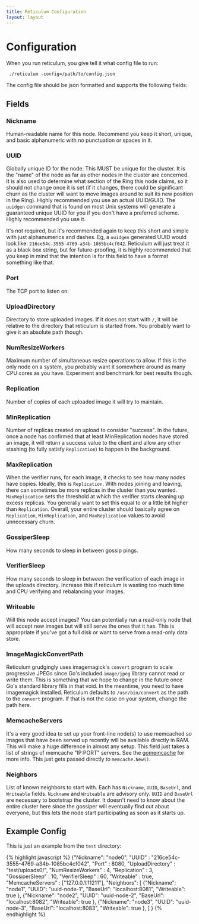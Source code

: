 ```yaml
---
title: Reticulum Configuration
layout: layout
---
```


# Configuration

When you run reticulum, you give tell it what config file to run:

     ./reticulum -config=/path/to/config.json

The config file should be json formatted and supports the following
fields:

## Fields

### Nickname

Human-readable name for this node. Recommend you keep it short,
unique, and basic alphanumeric with no punctuation or spaces in it.

### UUID

Globally unique ID for the node. This MUST be unique for the
cluster. It is the "name" of the node as far as other nodes in the
cluster are concerned. It is also used to determine what section of
the Ring this node claims, so it should not change once it is set (if
it changes, there could be significant churn as the cluster will want
to move images around to suit its new position in the Ring). Highly
recommended you use an actual UUID/GUID. The `uuidgen` command that is
found on most Unix systems will generate a guaranteed unique UUID for
you if you don't have a preferred scheme. Highly recommended you use
it. 

It's not required, but it's recommended again to keep this short and
simple with just alphanumerics and dashes. Eg, a `uuidgen` generated
UUID would look like:
`216ce54c-3555-4769-a34b-1085bc4cf042`. Reticulum will just treat it
as a black box string, but for future-proofing, it is highly
recommended that you keep in mind that the intention is for this field
to have a format something like that.

### Port

The TCP port to listen on. 

### UploadDirectory

Directory to store uploaded images. If it does not start with `/`, it
will be relative to the directory that reticulum is started from. You
probably want to give it an absolute path though.

### NumResizeWorkers

Maximum number of simultaneous resize operations to allow. If this is
the only node on a system, you probably want it somewhere around as
many CPU cores as you have. Experiment and benchmark for best results
though. 

### Replication

Number of copies of each uploaded image it will try to maintain. 

### MinReplication

Number of replicas created on upload to consider "success". In the
future, once a node has confirmed that at least MinReplication nodes
have stored an image, it will return a success value to the client and
allow any other stashing (to fully satisfy `Replication`) to happen in
the background.

### MaxReplication

When the verifier runs, for each image, it checks to see how many
nodes have copies. Ideally, this is `Replication`. With nodes joining
and leaving, there can sometimes be more replicas in the cluster than
you wanted. `MaxReplication` sets the threshold at which the verifier
starts cleaning up excess replicas. You generally want to set this
equal to or a little bit higher than `Replication`. Overall, your
entire cluster should basically agree on `Replication`,
`MinReplication`, and `MaxReplication` values to avoid unnecessary
churn. 

### GossiperSleep

How many seconds to sleep in between gossip pings. 

### VerifierSleep

How many seconds to sleep in between the verification of each image in
the uploads directory. Increase this if reticulum is wasting too much
time and CPU verifying and rebalancing your images.

### Writeable

Will this node accept images? You can potentially run a read-only node
that will accept new images but will still serve the ones that it
has. This is appropriate if you've got a full disk or want to serve
from a read-only data store. 

### ImageMagickConvertPath

Reticulum grudgingly uses imagemagick's `convert` program to scale
progressive JPEGs since Go's included `image/jpeg` library cannot read
or write them. This is something that we hope to change in the future
once Go's standard library fills in that void. In the meantime, you
need to have imagemagick installed. Reticulum defaults to
`/usr/bin/convert` as the path to the `convert` program. If that is
not the case on your system, change the path here.

### MemcacheServers

It's a very good idea to set up your front-line node(s) to use
memcached so images that have been served up recently will be
available directly in RAM. This will make a huge difference in almost
any setup. This field just takes a list of strings of memcache
"IP:PORT" servers. See the
[gomemcache](https://github.com/bradfitz/gomemcache/) for more
info. This just gets passed directly to `memcache.New()`. 

### Neighbors

List of known neighbors to start with. Each has `Nickname`, `UUID`,
`BaseUrl`, and `Writeable` fields. `Nickname` and `Writeable` are
advisory only. `UUID` and `BaseUrl` are necessary to bootstrap the
cluster. It doesn't need to know about the entire cluster here since
the gossiper will eventually find out about everyone, but this lets
the node start participating as soon as it starts up. 

## Example Config

This is just an example from the `test` directory:

{% highlight javascript %}
{"Nickname": "node0",
"UUID" : "216ce54c-3555-4769-a34b-1085bc4cf042",
"Port" : 8080,
"UploadDirectory" : "test/uploads0/",
"NumResizeWorkers" : 4,
"Replication" : 3,
"GossiperSleep" : 10,
"VerifierSleep" : 60,
"Writeable" : true,
"MemcacheServers" : ["127.0.0.1:11211"],
"Neighbors": [
    {"Nickname": "node1",
     "UUID": "uuid-node-1",
     "BaseUrl": "localhost:8081",
     "Writeable": true
    },
    {"Nickname": "node2",
     "UUID": "uuid-node-2",
     "BaseUrl": "localhost:8082",
     "Writeable": true
    },
    {"Nickname": "node3",
     "UUID": "uuid-node-3",
     "BaseUrl": "localhost:8083",
     "Writeable": true
    },
    ]
}
{% endhighlight %}
